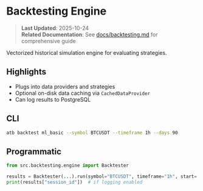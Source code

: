 # Backtesting Engine

> **Last Updated**: 2025-10-24  
> **Related Documentation**: See [docs/backtesting.md](../../docs/backtesting.md) for comprehensive guide

Vectorized historical simulation engine for evaluating strategies.

## Highlights
- Plugs into data providers and strategies
- Optional on-disk data caching via `CachedDataProvider`
- Can log results to PostgreSQL

## CLI
```bash
atb backtest ml_basic --symbol BTCUSDT --timeframe 1h --days 90
```

## Programmatic
```python
from src.backtesting.engine import Backtester

results = Backtester(...).run(symbol="BTCUSDT", timeframe="1h", start=..., end=...)
print(results["session_id"])  # if logging enabled
```
